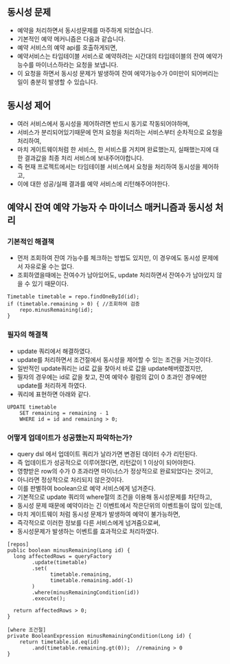 ## 동시성 문제
* 예약을 처리하면서 동시성문제를 마주하게 되었습니다.
* 기본적인 예약 메커니즘은 다음과 같습니다.
* 예약 서비스의 예약 api를 호출하게되면,
* 예약서비스는 타임테이블 서비스로 예약하려는 시간대의 타임테이블의 잔여 예약가능수를 마이너스하라는 요청을 보냅니다.
* 이 요청을 하면서 동시성 문제가 발생하여 잔여 에약가능수가 0미만이 되어버리는 일이 충분히 발생할 수 있습니다.

## 동시성 제어
* 여러 서비스에서 동시성을 제어하려면 반드시 동기로 작동되어야하며,
* 서비스가 분리되어있기때문에 먼저 요청을 처리하는 서비스부터 순차적으로 요청을 처리하여,
* 마치 게이트웨이처럼 한 서비스, 한 서비스를 거치며 완료했는지, 실패했는지에 대한 결과값을 최종 처리 서비스에 보내주어야합니다.
* 즉 현재 프로젝트에서는 타임테이블 서비스에서 요청을 처리하여 동시성을 제어하고,
* 이에 대한 성공/실패 결과를 예약 서비스에 리턴해주어야한다.

## 예약시 잔여 예약 가능자 수 마이너스 매커니즘과 동시성 처리
### 기본적인 해결책
* 먼저 조회하여 잔여 가능수를 체크하는 방법도 있지만, 이 경우에도 동시성 문제에서 자유로울 수는 없다.
* 조회하였을때에는 잔여수가 남아있어도, update 처리하면서 잔여수가 남아있지 않을 수 있기 때문이다.
```
Timetable timetable = repo.findOneById(id);
if (timetable.remaining > 0) { //조회하여 검증
    repo.minusRemaining(id);  
} 
```
### 필자의 해결책
* update 쿼리에서 해결하였다. 
* update를 처리하면서 조건절에서 동시성을 제어할 수 있는 조건을 거는것이다.
* 일반적인 update쿼리는 id로 값을 찾아서 바로 값을 update해버렸겠지만,
* 필자의 경우에는 id로 값을 찾고, 잔여 예약수 컬럼의 값이 0 초과인 경우에만 update를 처리하게 하였다.
* 쿼리에 표현하면 아래와 같다.
```
UPDATE timetable 
    SET remaining = remaining - 1 
    WHERE id = id and remaining > 0;
```
### 어떻게 업데이트가 성공했는지 파악하는가?
* query dsl 에서 업데이트 쿼리가 날라가면 변경된 데이터 수가 리턴된다.
* 즉 업데이트가 성공적으로 이루어졌다면, 리턴값이 1 이상이 되어야한다.
* 영향받은 row의 수가 0 초과라면 마이너스가 정상적으로 완료되었다는 것이고,
* 아니라면 정상적으로 처리되지 않은것이다.
* 이를 판별하여 boolean으로 예약 서비스에게 넘겨준다.
* 기본적으로 update 쿼리의 where절의 조건을 이용해 동시성문제를 차단하고, 
* 동시성 문제 때문에 예약이라는 긴 이벤트에서 작은단위의 이벤트들이 많이 있는데,
* 마치 게이트웨이 처럼 동시성 문제가 발생하여 예약이 불가능하면,
* 즉각적으로 이러한 정보를 다른 서비스에게 넘겨줌으로써, 
* 동시성문제가 발생하는 이벤트를 효과적으로 처리하였다.
```
[repos]
public boolean minusRemaining(Long id) {
  long affectedRows = queryFactory
        .update(timetable)
        .set(
              timetable.remaining,
              timetable.remaining.add(-1)
        )
        .where(minusRemainingCondition(id))
        .execute();

  return affectedRows > 0;
}

[where 조건절]
private BooleanExpression minusRemainingCondition(Long id) {
    return timetable.id.eq(id) 
        .and(timetable.remaining.gt(0));  //remaining > 0
}
```